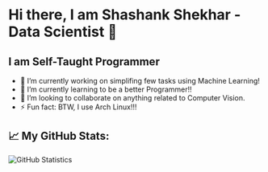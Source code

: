 # Hi there, I am Shashank Shekhar - Data Scientist 👋

## I am Self-Taught Programmer

- 🔭 I’m currently working on simplifing few tasks using Machine Learning!
- 🌱 I’m currently learning to be a better Programmer!!
- 👯 I’m looking to collaborate on anything related to Computer Vision.
- ⚡ Fun fact: BTW, I use Arch Linux!!!

## 📈 My GitHub Stats:

![GitHub Statistics](https://github-readme-stats.vercel.app/api?username=shashank2806&count_private=true&show_icons=true&theme=dark)

<!--
**shashank2806/shashank2806** is a ✨ _special_ ✨ repository because its `README.md` (this file) appears on your GitHub profile.

Here are some ideas to get you started:

- 🔭 I’m currently working on ...
- 🌱 I’m currently learning ...
- 👯 I’m looking to collaborate on ...
- 🤔 I’m looking for help with ...
- 💬 Ask me about ...
- 📫 How to reach me: ...
- 😄 Pronouns: ...
- ⚡ Fun fact: ...
-->

